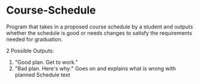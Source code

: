 # Course-Schedule
Program that takes in a proposed course schedule by a student and outputs whether the schedule is good or needs changes to satisfy the requirements needed for graduation.

2 Possible Outputs:
  1. "Good plan. Get to work."
  2. "Bad plan. Here's why:" Goes on and explains what is wrong with planned Schedule text
